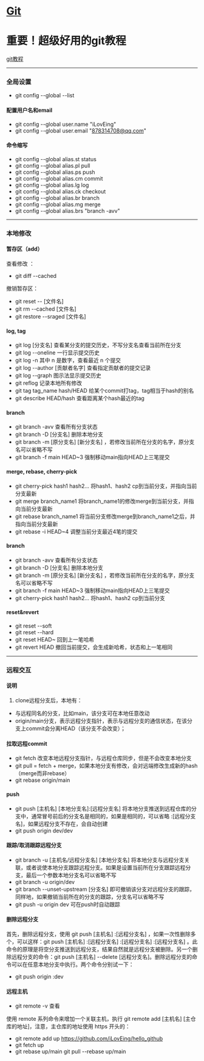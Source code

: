 # [Git](https://github.com/iLovEing/notebook/issues/3)

# 重要！超级好用的git教程
[git教程](https://learngitbranching.js.org/?locale=zh_CN)

---

### 全局设置
- git config --global  --list

#### 配置用户名和email
- git config --global user.name "iLovEing"
- git config --global user.email "878314708@qq.com"

#### 命令缩写
- git config --global alias.st status
- git config --global alias.pl pull
- git config --global alias.ps push
- git config --global alias.cm commit
- git config --global alias.lg log
- git config --global alias.ck checkout
- git config --global alias.br branch
- git config --global alias.mg merge
- git config --global alias.brs "branch -avv"

---

### 本地修改

#### 暂存区（add）
查看修改 ：
- git diff --cached 

撤销暂存区：
- git reset -- [文件名] 
- git rm --cached [文件名] 
- git restore --sraged [文件名] 

#### log, tag
- git log [分支名] 查看某分支的提交历史，不写分支名查看当前所在分支
- git log --oneline 一行显示提交历史
- git log -n 其中 n 是数字，查看最近 n 个提交
- git log --author [贡献者名字] 查看指定贡献者的提交记录
- git log --graph 图示法显示提交历史
- git reflog 记录本地所有修改
- git tag tag_name hash/HEAD 给某个commit打tag，tag相当于hash的别名
- git describe HEAD/hash 查看距离某个hash最近的tag

#### branch
- git branch -avv 查看所有分支状态
- git branch -D [分支名] 删除本地分支
- git branch -m [原分支名] [新分支名] ，若修改当前所在分支的名字，原分支名可以省略不写
- git branch -f main HEAD~3 强制移动main指向HEAD上三笔提交

#### merge, rebase, cherry-pick
- git cherry-pick hash1 hash2... 将hash1、hash2 cp到当前分支，并指向当前分支最新
- git merge branch_name1 将branch_name1的修改merge到当前分支，并指向当前分支最新
- git rebase branch_name1 将当前分支修改merge到branch_name1之后，并指向当前分支最新
- git rebase -i HEAD~4 调整当前分支最近4笔的提交

#### branch
- git branch -avv 查看所有分支状态
- git branch -D [分支名] 删除本地分支
- git branch -m [原分支名] [新分支名] ，若修改当前所在分支的名字，原分支名可以省略不写
- git branch -f main HEAD~3 强制移动main指向HEAD上三笔提交
- git cherry-pick hash1 hash2... 将hash1、hash2 cp到当前分支

#### reset&revert
- git reset --soft
- git reset --hard
- git reset HEAD~ 回到上一笔哈希
- git revert HEAD 撤回当前提交，会生成新哈希，状态和上一笔相同


---

### 远程交互

#### 说明
1. clone远程分支后，本地有：
  - 与远程同名的分支，比如main，该分支可在本地任意改动
  - origin/main分支，表示远程分支指针，表示与远程分支的通信状态，在该分支上commit会分离HEAD（该分支不会改变）；


#### 拉取远程commit
- git fetch 改变本地远程分支指针，与远程仓库同步，但是不会改变本地分支
- git pull = fetch + merge，如果本地分支有修改，会对远端修改生成新的hash（merge而非rebase）
- git rebase origin/main 

#### push
- git push [主机名] [本地分支名]:[远程分支名]  将本地分支推送到远程仓库的分支中，通常冒号前后的分支名是相同的，如果是相同的，可以省略 :[远程分支名]，如果远程分支不存在，会自动创建
- git push origin dev/dev

#### 跟踪/取消跟踪远程分支
- git branch -u [主机名/远程分支名] [本地分支名] 将本地分支与远程分支关联，或者说使本地分支跟踪远程分支。如果是设置当前所在分支跟踪远程分支，最后一个参数本地分支名可以省略不写
- git branch -u origin/dev
- git branch --unset-upstream [分支名] 即可撤销该分支对远程分支的跟踪，同样地，如果撤销当前所在的分支的跟踪，分支名可以省略不写
- git push -u origin dev 可在push时自动跟踪

#### 删除远程分支
首先，删除远程分支，使用 git push [主机名] :[远程分支名] ，如果一次性删除多个，可以这样：git push [主机名] :[远程分支名] :[远程分支名] :[远程分支名] 。此命令的原理是将空分支推送到远程分支，结果自然就是远程分支被删除。另一个删除远程分支的命令：git push [主机名] --delete [远程分支名]。删除远程分支的命令可以在任意本地分支中执行。两个命令分别试一下：
- git push origin :dev

#### 远程主机
- git remote -v 查看

使用 remote 系列命令来增加一个关联主机，执行 git remote add [主机名] [主仓库的地址]，注意，主仓库的地址使用 https 开头的：
- git remote add up https://github.com/iLovEing/hello_github
- git fetch up
- git rebase up/main        git pull --rebase up/main